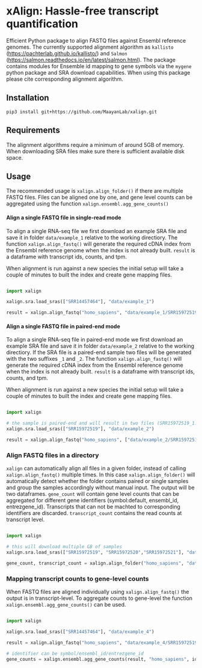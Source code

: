 # xAlign: Hassle-free transcript quantification

Efficient Python package to align FASTQ files against Ensembl reference genomes. The currently supported alignment algorithm as `kallisto` (https://pachterlab.github.io/kallisto/) and `Salmon` (https://salmon.readthedocs.io/en/latest/salmon.html). The package contains modules for Ensemble id mapping to gene symbols via the `mygene` python package and SRA download capabilities. When using this package please cite corresponding alignment algorithm.

## Installation

```
pip3 install git+https://github.com/MaayanLab/xalign.git
```

## Requirements

The alignment algorithms require a minimum of around 5GB of memory. When downloading SRA files make sure there is sufficient available disk space.

## Usage

The recommended usage is `xalign.align_folder()` if there are multiple FASTQ files. Files can be aligned one by one, and gene level counts can be aggregated using the function `xalign.ensembl.agg_gene_counts()`

#### Align a single FASTQ file in single-read mode

To align a single RNA-seq file we first download an example SRA file and save it in folder `data/example_1` relative to the working directiory. The function `xalign.align_fastq()` will generate the required cDNA index from the Ensembl reference genome when the index is not already built. `result` is a dataframe with transcript ids, counts, and tpm.

When alignment is run against a new species the initial setup will take a couple of minutes to built the index and create gene mapping files.

```python

import xalign

xalign.sra.load_sras(["SRR14457464"], "data/example_1")

result = xalign.align_fastq("homo_sapiens", "data/example_1/SRR15972519.fastq", t=8)

```

#### Align a single FASTQ file in paired-end mode

To align a single RNA-seq file in paired-end mode we first download an example SRA file and save it in folder `data/example_2` relative to the working directiory. If the SRA file is a paired-end sample two files will be generated with the two suffixes `_1` and `_2`. The function `xalign.align_fastq()` will generate the required cDNA index from the Ensembl reference genome when the index is not already built. `result` is a dataframe with transcript ids, counts, and tpm.

When alignment is run against a new species the initial setup will take a couple of minutes to built the index and create gene mapping files.

```python

import xalign

# the sample is paired-end and will result in two files (SRR15972519_1.fastq, SRR15972519_2.fastq)
xalign.sra.load_sras(["SRR15972519"], "data/example_2")

result = xalign.align_fastq("homo_sapiens", ["data/example_2/SRR15972519_1.fastq", "data/example_2/SRR15972519_2.fastq"], t=8)

```

### Align FASTQ files in a directory

`xalign` can automatically align all files in a given folder, instead of calling `xalign.align_fastq()` multiple times. In this case `xalign.align_folder()` will automatically detect whether the folder contains paired or single samples and group the samples accordingly without manual input. The output will be two dataframes. `gene_count` will contain gene level counts that can be aggregated for different gene identifiers (symbol:default, ensembl_id, entrezgene_id). Transcripts that can not be machted to corresponding identifiers are discarded. `transcript_count` contains the read counts at transcript level.

```python

import xalign

# this will download multiple GB of samples
xalign.sra.load_sras(["SRR15972519", "SRR15972520","SRR15972521"], "data/example_3")

gene_count, transcript_count = xalign.align_folder("homo_sapiens", "data/example_3", t=8, overwrite=False)

```

### Mapping transcript counts to gene-level counts

When FASTQ files are aligned individually using `xalign.align_fastq()` the output is in transcript-level. To aggregate counts to gene-level the function `xalign.ensembl.agg_gene_counts()` can be used.

```python

import xalign

xalign.sra.load_sras(["SRR14457464"], "data/example_4")

result = xalign.align_fastq("homo_sapiens", "data/example_4/SRR15972519.fastq", t=8)

# identifier can be symbol/ensembl_id/entrezgene_id
gene_counts = xalign.ensembl.agg_gene_counts(result, "homo_sapiens", identifier="symbol")

```
